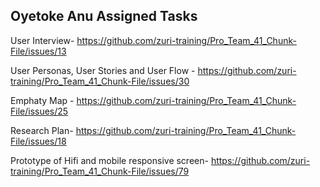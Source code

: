 ## Oyetoke Anu Assigned Tasks
User Interview- https://github.com/zuri-training/Pro_Team_41_Chunk-File/issues/13

User Personas, User Stories and User Flow - https://github.com/zuri-training/Pro_Team_41_Chunk-File/issues/30

Emphaty Map - https://github.com/zuri-training/Pro_Team_41_Chunk-File/issues/25

Research Plan- https://github.com/zuri-training/Pro_Team_41_Chunk-File/issues/18

Prototype of Hifi and mobile responsive screen- https://github.com/zuri-training/Pro_Team_41_Chunk-File/issues/79
